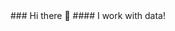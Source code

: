 <div align=”center”>
### Hi there 👋
#### I work with data!
</div>
<!--
**rjrockzz/rjrockzz** is a ✨ _special_ ✨ repository because its `README.md` (this file) appears on your GitHub profile.

Here are some ideas to get you started:

- 🔭 I’m currently working on ...
- 🌱 I’m currently learning ...
- 👯 I’m looking to collaborate on ...
- 🤔 I’m looking for help with ...
- 💬 Ask me about ...
- 📫 How to reach me: ...
- 😄 Pronouns: ...
- ⚡ Fun fact: ...
-->

[![Data!](https://github.com/rjrockzz/rjrockzz/blob/master/Snipaste_2020-08-18_16-09-25.png)](https://datastudio.google.com/embed/reporting/ad8cff05-4048-4157-985f-f9de032d15c3/page/5Y9bB)
